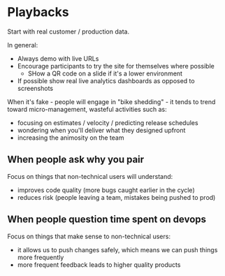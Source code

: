# Playbacks

Start with real customer / production data.

In general:

- Always demo with live URLs
- Encourage participants to try the site for themselves where possible
    - SHow a QR code on a slide if it's a lower environment
- If possible show real live analytics dashboards as opposed to screenshots

When it's fake - people will engage in "bike shedding" - it tends to trend toward micro-management, wasteful activities such as:

- focusing on estimates / velocity / predicting release schedules
- wondering when you'll deliver what they designed upfront
- increasing the animosity on the team

## When people ask why you pair

Focus on things that non-technical users will understand:

- improves code quality (more bugs caught earlier in the cycle)
- reduces risk (people leaving a team, mistakes being pushed to prod)

## When people question time spent on devops

Focus on things that make sense to non-technical users:

- it allows us to push changes safely, which means we can push things more frequently
- more frequent feedback leads to higher quality products
